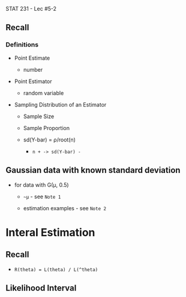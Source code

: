 STAT 231 - Lec #5-2

## Recall

### Definitions

* Point Estimate

	* number

* Point Estimator

	* random variable

* Sampling Distribution of an Estimator

	* Sample Size

	* Sample Proportion

	* sd(Y-bar) = ρ/root(n)

		* ``n + -> sd(Y-bar) -``

## Gaussian data with known standard deviation

* for data with G(μ, 0.5)

	* ```~μ``` - see ```Note 1```

	* estimation examples - see ```Note 2```

# Interal Estimation

## Recall

* ```R(theta) = L(theta) / L(^theta)```

## Likelihood Interval

